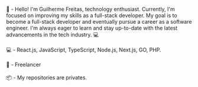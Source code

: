 
👋 - Hello! I'm Guilherme Freitas, technology enthusiast. Currently, I'm focused on improving my skills as a full-stack developer. My goal is to become a full-stack developer and eventually pursue a career as a software engineer. I'm always eager to learn and stay up-to-date with the latest advancements in the tech industry. 💻
<br/>
<br/>
💻 - React.js, JavaScript, TypeScript, Node.js, Next.js, GO, PHP.
<br/>
<br/>
💼 - Freelancer
<br/>
<br/>
📦 - My repositories are privates.




